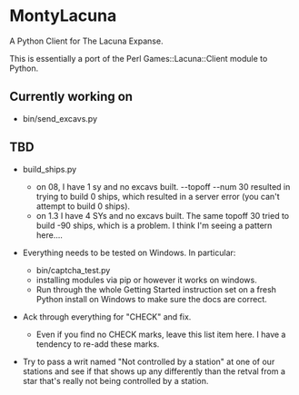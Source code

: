 MontyLacuna
===========

A Python Client for The Lacuna Expanse.

This is essentially a port of the Perl Games::Lacuna::Client module to Python.  

## Currently working on 
- bin/send_excavs.py

## TBD
- build_ships.py
    - on 08, I have 1 sy and no excavs built.  --topoff --num 30  resulted in 
      trying to build 0 ships, which resulted in a server error (you can't 
      attempt to build 0 ships).
    - on 1.3 I have 4 SYs and no excavs built.  The same topoff 30 tried to build -90 
      ships, which is a problem.  I think I'm seeing a pattern here....

- Everything needs to be tested on Windows.  In particular:
  - bin/captcha_test.py
  - installing modules via pip or however it works on windows.
  - Run through the whole Getting Started instruction set on a fresh Python install on 
    Windows to make sure the docs are correct.
- Ack through everything for "CHECK" and fix.
  - Even if you find no CHECK marks, leave this list item here.  I have a tendency to 
    re-add these marks.
- Try to pass a writ named "Not controlled by a station" at one of our stations and see if 
  that shows up any differently than the retval from a star that's really not being 
  controlled by a station.

